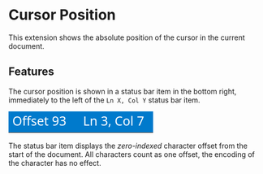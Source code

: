 # Cursor Position

This extension shows the absolute position of the cursor in the current document.

## Features

The cursor position is shown in a status bar item in the bottom right, immediately to the left of the `Ln X, Col Y` status bar item.

![status bar item](images/example.png)

The status bar item displays the _zero-indexed_ character offset from the start of the document. All characters count as one offset, the encoding of the character has no effect.
